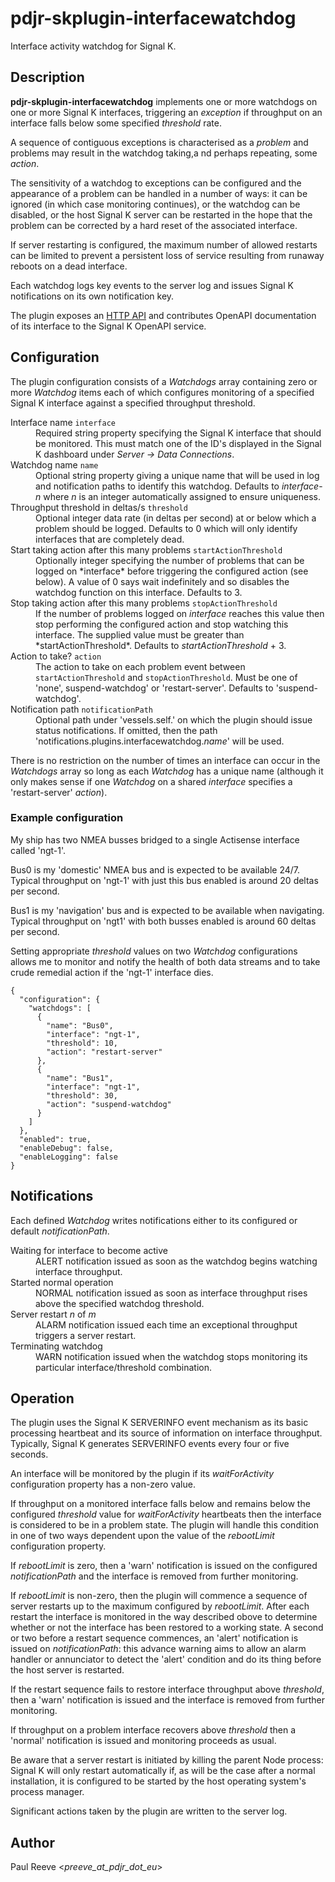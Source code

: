 # pdjr-skplugin-interfacewatchdog

Interface activity watchdog for Signal K.

## Description

**pdjr-skplugin-interfacewatchdog** implements one or more watchdogs
on one or more Signal K interfaces, triggering an *exception* if
throughput on an interface falls below some specified *threshold*
rate.

A sequence of contiguous exceptions is characterised as a *problem*
and problems may result in the watchdog taking,a nd perhaps repeating,
some *action*.

The sensitivity of a watchdog to exceptions can be configured and the appearance
of a problem can be handled in a number of ways: it can be ignored (in
which case monitoring continues), or the watchdog can be disabled,
or the host Signal K server can be restarted in the hope that the
problem can be corrected by a hard reset of the associated interface.

If server restarting is configured, the maximum number of allowed
restarts can be limited to prevent a persistent loss of service
resulting from runaway reboots on a dead interface.

Each watchdog logs key events to the server log and issues Signal K
notifications on its own notification key.

The plugin exposes an
[HTTP API](https://pdjr-signalk.github.io/pdjr-skplugin-interfacewatchdog/)
and contributes OpenAPI documentation of its interface to the Signal
K OpenAPI service.

## Configuration

The plugin configuration consists of a *Watchdogs* array containing
zero or more *Watchdog* items each of which configures monitoring
of a specified Signal K interface against a specified throughput
threshold.

<dl>
  <dt>Interface name <code>interface</code></dt>
  <dd>
    Required string property specifying the Signal K interface that
    should be monitored.
    This must match one of the ID's displayed in the Signal K dashboard
    under <em>Server -> Data Connections</em>.
  </dd>
  <dt>Watchdog name <code>name</code></dt>
  <dd>
    Optional string property giving a unique name that will be used in
    log and notification paths to identify this watchdog.
    Defaults to <em>interface</em>-<em>n</em> where <em>n</em> is an
    integer automatically assigned to ensure uniqueness.
  </dd>
  <dt>Throughput threshold in deltas/s <code>threshold</code></dt>
  <dd>
    Optional integer data rate (in deltas per second) at or below which
    a problem should be logged.
    Defaults to 0 which will only identify interfaces that are
    completely dead.
  <dd>
  <dt>Start taking action after this many problems <code>startActionThreshold</code></dt>
  <dd>
    Optionally integer specifying the number of problems that can be
    logged on *interface* before triggering the configured action (see
    below).
    A value of 0 says wait indefinitely and so disables the watchdog
    function on this interface.
    Defaults to 3.
  </dd>
  <dt>Stop taking action after this many problems <code>stopActionThreshold</code></dt>
  <dd>
    If the number of problems logged on <em>interface</em> reaches this
    value then stop performing the configured action and stop watching
    this interface.
    The supplied value must be greater than *startActionThreshold*.
    Defaults to <em>startActionThreshold</em> + 3.
  </dd>
  <dt>Action to take? <code>action</code></dt>
  <dd>
  The action to take on each problem event between
  <code>startActionThreshold</code> and <code>stopActionThreshold</code>.
  Must be one of 'none', suspend-watchdog' or 'restart-server'.
  Defaults to 'suspend-watchdog'.
  </dd>
  <dt>Notification path <code>notificationPath</code></dt>
  <dd>
    Optional path under 'vessels.self.' on which the plugin should issue
    status notifications.
    If omitted, then the path 'notifications.plugins.interfacewatchdog.<em>name</em>'
    will be used.
  </dd>
</dl>

There is no restriction on the number of times an interface can
occur in the *Watchdogs* array so long as each *Watchdog* has a unique
name (although it only makes sense if one *Watchdog* on a shared
*interface* specifies a 'restart-server' *action*).

### Example configuration

My ship has two NMEA busses bridged to a single Actisense interface
called 'ngt-1'.

Bus0 is my 'domestic' NMEA bus and is expected to be available 24/7.
Typical throughput on 'ngt-1' with just this bus enabled is around 20
deltas per second.

Bus1 is my 'navigation' bus and is expected to be available when
navigating.
Typical throughput on 'ngt1' with both busses enabled is around 60
deltas per second.

Setting appropriate *threshold* values on two *Watchdog* configurations
allows me to monitor and notify the health of both data streams and to
take crude remedial action if the 'ngt-1' interface dies.
```
{
  "configuration": {
    "watchdogs": [
      {
        "name": "Bus0",
        "interface": "ngt-1",
        "threshold": 10,
        "action": "restart-server"
      },
      {
        "name": "Bus1",
        "interface": "ngt-1",
        "threshold": 30,
        "action": "suspend-watchdog"
      }
    ]
  },
  "enabled": true,
  "enableDebug": false,
  "enableLogging": false
}
```

## Notifications

Each defined *Watchdog* writes notifications either to its configured
or default *notificationPath*.

<dl>
  <dt>Waiting for interface to become active</dt>
  <dd>
    ALERT notification issued as soon as the watchdog begins watching
    interface throughput.
  </dd>
  <dt>Started normal operation</dt>
  <dd>
    NORMAL notification issued as soon as interface throughput rises
    above the specified watchdog threshold.
  </dd>
  <dt>Server restart <em>n</em> of <em>m</em></dt>
  <dd>
    ALARM notification issued each time an exceptional throughput
    triggers a server restart.
  </dd>
  <dt>Terminating watchdog</dt>
  <dd> 
    WARN notification issued when the watchdog stops monitoring
    its particular interface/threshold combination.
  </dd>
</dl>

## Operation

The plugin uses the Signal K SERVERINFO event mechanism as its basic
processing heartbeat and its source of information on interface
throughput.
Typically, Signal K generates SERVERINFO events every four or five
seconds.

An interface will be monitored by the plugin if its *waitForActivity*
configuration property has a non-zero value.

If throughput on a monitored interface falls below and remains below
the configured *threshold* value for *waitForActivity* heartbeats then
the interface is considered to be in a problem state.
The plugin will handle this condition in one of two ways dependent upon
the value of the *rebootLimit* configuration property.

If *rebootLimit* is zero, then a 'warn' notification is issued on the
configured *notificationPath* and the interface is removed from further
monitoring.

If *rebootLimit* is non-zero, then the plugin will commence a sequence
of server restarts up to the maximum configured by *rebootLimit*.
After each restart the interface is monitored in the way described
obove to determine whether or not the interface has been restored to a
working state.
A second or two before a restart sequence commences, an 'alert'
notification is issued on *notificationPath*: this advance warning
aims to allow an alarm handler or annunciator to detect the 'alert'
condition and do its thing before the host server is restarted.

If the restart sequence fails to restore interface throughput above
*threshold*, then a 'warn' notification is issued and the interface is
removed from further monitoring.

If throughput on a problem interface recovers above *threshold* then
a 'normal' notification is issued and monitoring proceeds as usual.
  
Be aware that a server restart is initiated by killing the parent Node
process: Signal K will only restart automatically if, as will be the
case after a normal installation, it is configured to be started by
the host operating system's process manager.

Significant actions taken by the plugin are written to the server log.

## Author

Paul Reeve <*preeve_at_pdjr_dot_eu*>
